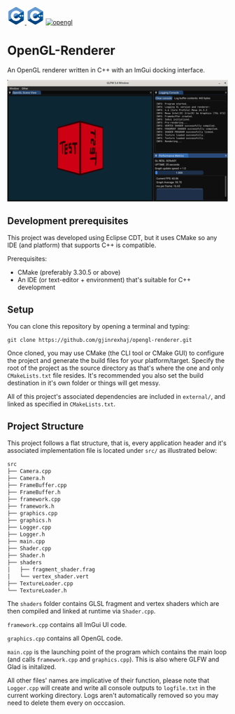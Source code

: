 <a href="https://isocpp.org/" target="_blank" rel="noreferrer"> <img src="readme-docs/c++.png" alt="c++" width="40" height="40"/> </a>
<img src="readme-docs/c++.png" alt="c++" width="40" height="40"/>
            <a href="https://www.opengl.org/" target="_blank" rel="noreferrer"> <img src="https://www.opengl.org/sdk/inc/img/opengl_logo.png" alt="opengl" width="80" height="40"/> </a>


# OpenGL-Renderer

An OpenGL renderer written in C++ with an ImGui docking interface.

![image](readme-docs/Application-image.png)


## Development prerequisites

This project was developed using Eclipse CDT, but it uses CMake so any IDE (and platform) that supports C++ is compatible.

Prerequisites:
- CMake (preferably 3.30.5 or above)
- An IDE (or text-editor + environment) that's suitable for C++ development


## Setup

You can clone this repository by opening a terminal and typing:
```
git clone https://github.com/gjinrexhaj/opengl-renderer.git
```

Once cloned, you may use CMake (the CLI tool or CMake GUI) to configure the project and generate the build files for your platform/target. Specify the root of the project as the source directory as that's where the one and only ```CMakeLists.txt``` file resides. It's recommended you also set the build destination in it's own folder or things will get messy.

All of this project's associated dependencies are included in ```external/```, and linked as specified in ```CMakeLists.txt```.

## Project Structure

This project follows a flat structure, that is, every application header and it's associated implementation file is located under ```src/``` as illustrated below:

```
src
├── Camera.cpp
├── Camera.h
├── FrameBuffer.cpp
├── FrameBuffer.h
├── framework.cpp
├── framework.h
├── graphics.cpp
├── graphics.h
├── Logger.cpp
├── Logger.h
├── main.cpp
├── Shader.cpp
├── Shader.h
├── shaders
│   ├── fragment_shader.frag
│   └── vertex_shader.vert
├── TextureLoader.cpp
└── TextureLoader.h
```

The ```shaders``` folder contains GLSL fragment and vertex shaders which are then compiled and linked at runtime via ```Shader.cpp```.

```framework.cpp``` contains all ImGui UI code.

```graphics.cpp``` contains all OpenGL code.

```main.cpp``` is the launching point of the program which contains the main loop (and calls ```framework.cpp``` and ```graphics.cpp```). This is also where GLFW and Glad is initalized.

All other files' names are implicative of their function, please note that ```Logger.cpp``` will create and write all console outputs to ```logfile.txt``` in the current working directory. Logs aren't automatically removed so you may need to delete them every on occcasion.








